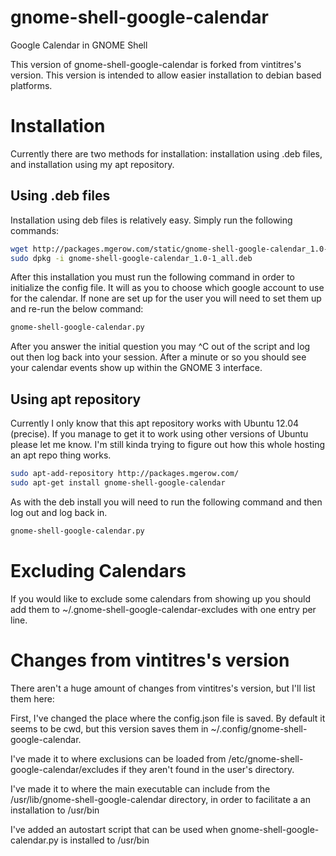 gnome-shell-google-calendar
===========================

Google Calendar in GNOME Shell

This version of gnome-shell-google-calendar is forked from vintitres's version.  This version is intended to allow easier installation to debian based platforms.

Installation
=========

Currently there are two methods for installation: installation using .deb files, and installation using my apt repository.

## Using .deb files
Installation using deb files is relatively easy.  Simply run the following commands:
```bash
wget http://packages.mgerow.com/static/gnome-shell-google-calendar_1.0-1_all.deb
sudo dpkg -i gnome-shell-google-calendar_1.0-1_all.deb
```
After this installation you must run the following command in order to initialize the config file.  It will as you to choose which google account to use for the calendar.  If none are set up for the user you will need to set them up and re-run the below command:
```bash
gnome-shell-google-calendar.py
```
After you answer the initial question you may ^C out of the script and log out then log back into your session.  After a minute or so you should see your calendar events show up within the GNOME 3 interface.

## Using apt repository
Currently I only know that this apt repository works with Ubuntu 12.04 (precise).  If you manage to get it to work using other versions of Ubuntu please let me know.  I'm still kinda trying to figure out how this whole hosting an apt repo thing works.

```bash
sudo apt-add-repository http://packages.mgerow.com/
sudo apt-get install gnome-shell-google-calendar
```

As with the deb install you will need to run the following command and then log out and log back in.
```bash
gnome-shell-google-calendar.py
```

Excluding Calendars
==============
If you would like to exclude some calendars from showing up you should add them to ~/.gnome-shell-google-calendar-excludes with one entry per line.

Changes from vintitres's version
========================

There aren't a huge amount of changes from vintitres's version, but I'll list them here:

First, I've changed the place where the config.json file is saved.  By default it seems to be cwd, but this version saves them in ~/.config/gnome-shell-google-calendar.

I've made it to where exclusions can be loaded from /etc/gnome-shell-google-calendar/excludes if they aren't found in the user's directory.

I've made it to where the main executable can include from the /usr/lib/gnome-shell-google-calendar directory, in order to facilitate a an installation to /usr/bin

I've added an autostart script that can be used when gnome-shell-google-calendar.py is installed to /usr/bin
